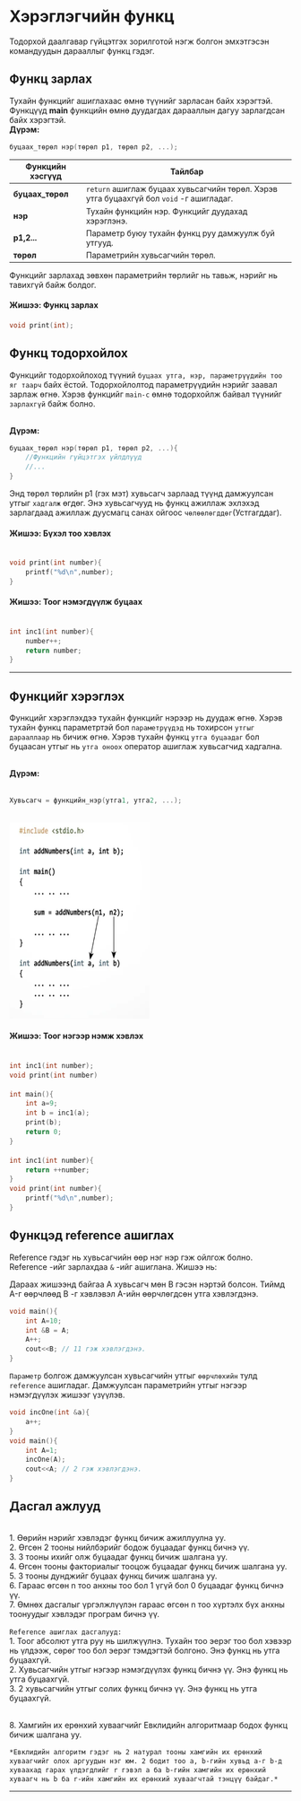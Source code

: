 # Хэрэглэгчийн функц
Тодорхой даалгавар гүйцэтгэх зорилготой нэгж болгон эмхэтгэсэн командуудын дарааллыг функц гэдэг.

## Функц зарлах ##
Тухайн функцийг ашиглахаас өмнө түүнийг зарласан байх хэрэгтэй. Функцүүд **main** функцийн өмнө дуудагдах дарааллын дагуу зарлагдсан байх хэрэгтэй. 
<br>**Дүрэм:** 
```c
буцаах_төрөл нэр(төрөл p1, төрөл p2, ...);
```
| Функцийн хэсгүүд | Тайлбар                                                                                  |
| ---------------- | ---------------------------------------------------------------------------------------- |
| **буцаах_төрөл** | `return` ашиглаж буцаах хувьсагчийн төрөл. Хэрэв утга буцаахгүй бол `void` -г ашигладаг. |
| **нэр**          | Тухайн функцийн нэр. Функцийг дуудахад хэрэглэнэ.                                        |
| **p1,2...**      | Параметр буюу тухайн функц руу дамжуулж буй утгууд.                                      |
| **төрөл**        | Параметрийн хувьсагчийн төрөл.                                                           |

Функцийг зарлахад зөвхөн параметрийн төрлийг нь тавьж, нэрийг нь тавихгүй байж болдог.
#### Жишээ: Функц зарлах ####
```c
void print(int);
```

## Функц тодорхойлох ##
Функцийг тодорхойлоход түүний `буцаах утга, нэр, параметрүүдийн тоо яг таарч` байх ёстой. Тодорхойлолтод параметрүүдийн нэрийг заавал зарлаж өгнө. Хэрэв функцийг `main-с` өмнө тодорхойлж байвал түүнийг `зарлахгүй` байж болно.

<br>**Дүрэм:** 
```c
буцаах_төрөл нэр(төрөл p1, төрөл p2, ...){
    //Функцийн гүйцэтгэх үйлдлүүд
    //...
}
```
Энд төрөл төрлийн p1 (гэх мэт) хувьсагч зарлаад түүнд дамжуулсан утгыг `хадгалж` өгдөг. Энэ хувьсагчууд нь функц ажиллаж эхлэхэд зарлагдаад ажиллаж дуусмагц санах ойгоос `чөлөөлөгддөг`(Устгагддаг).

#### Жишээ: Бүхэл тоо хэвлэх ####
```c

void print(int number){
    printf("%d\n",number);
}

```

#### Жишээ: Тоог нэмэгдүүлж буцаах ####
```c

int inc1(int number){
    number++;
    return number;
}

```
****

## Функцийг хэрэглэх ##
Функцийг хэрэглэхдээ тухайн функцийг нэрээр нь дуудаж өгнө. Хэрэв тухайн функц параметртэй бол `параметрүүдэд` нь тохирсон `утгыг дарааллаар` нь бичиж өгнө. Хэрэв тухайн функц `утга буцаадаг` бол буцаасан утгыг нь `утга оноох` оператор ашиглаж хувьсагчид хадгална.

<br>**Дүрэм:** 
```c

Хувьсагч = функцийн_нэр(утга1, утга2, ...);

```
<br><img src="pic/1.png" width="250" height="350" />

#### Жишээ: Тоог нэгээр нэмж хэвлэх ####
```c

int inc1(int number);
void print(int number)

int main(){
    int a=9; 
    int b = inc1(a);
    print(b);
    return 0;
}

int inc1(int number){
    return ++number;
}
void print(int number){
    printf("%d\n",number);
}
```

## Функцэд reference ашиглах ##
Reference гэдэг нь хувьсагчийн өөр нэг нэр гэж ойлгож болно. Reference -ийг зарлахдаа `&` -ийг ашиглана. Жишээ нь: 

Дараах жишээнд байгаа A хувьсагч мөн B гэсэн нэртэй болсон. Тиймд A-г өөрчлөөд B -г хэвлэвэл A-ийн өөрчлөгдсөн утга хэвлэгдэнэ.
```c
void main(){
    int A=10;
    int &B = A;
    A++;
    cout<<B; // 11 гэж хэвлэгдэнэ.
}
```

`Параметр` болгож дамжуулсан хувьсагчийн утгыг `өөрчлөхийн` тулд `reference` ашигладаг. Дамжуулсан параметрийн утгыг нэгээр нэмэгдүүлэх жишээг үзүүлэв.
```c
void incOne(int &a){
    a++;
}
void main(){
    int A=1;
    incOne(A);
    cout<<A; // 2 гэж хэвлэгдэнэ.
}
```


## Дасгал ажлууд ##
<br>1. Өөрийн нэрийг хэвлэдэг функц бичиж ажиллуулна уу.
<br>2. Өгсөн 2 тооны нийлбэрийг бодож буцаадаг функц бичнэ үү.
<br>3. 3 тооны ихийг олж буцаадаг функц бичиж шалгана уу.
<br>4. Өгсөн тооны факториалыг тооцож буцаадаг функц бичиж шалгана уу.
<br>5. 3 тооны дунджийг буцаах функц бичиж шалгана уу.
<br>6. Гараас өгсөн n тоо анхны тоо бол 1 үгүй бол 0 буцаадаг функц бичнэ үү. 
<br>7. Өмнөх дасгалыг үргэлжлүүлэн гараас өгсөн n тоо хүртэлх
бүх анхны тоонуудыг хэвлэдэг програм бичнэ үү.  

`Reference ашиглах дасгалууд:`
<br>1. Тоог абсолют утга руу нь шилжүүлнэ. Тухайн тоо эерэг тоо бол хэвээр нь үлдээж, сөрөг тоо бол эерэг тэмдэгтэй болгоно. Энэ функц нь утга буцаахгүй.
<br>2. Хувьсагчийн утгыг нэгээр нэмэгдүүлэх функц бичнэ үү. Энэ функц нь утга буцаахгүй.
<br>3. 2 хувьсагчийн утгыг солих функц бичнэ үү. Энэ функц нь утга буцаахгүй. 


<br>8. Хамгийн их ерөнхий хуваагчийг Евклидийн алгоритмаар бодох функц бичиж шалгана уу. 

```
*Евклидийн алгоритм гэдэг нь 2 натурал тооны хамгийн их ерөнхий хуваагчийг олох аргуудын нэг юм. 2 бодит тоо a, b-гийн хувьд a-г b-д хуваахад гарах үлдэгдлийг r гэвэл a ба b-гийн хамгийн их ерөнхий хуваагч нь b ба r-ийн хамгийн их ерөнхий хуваагчтай тэнцүү байдаг.*
```

****



<!-- Recursive functions coming soon -->


